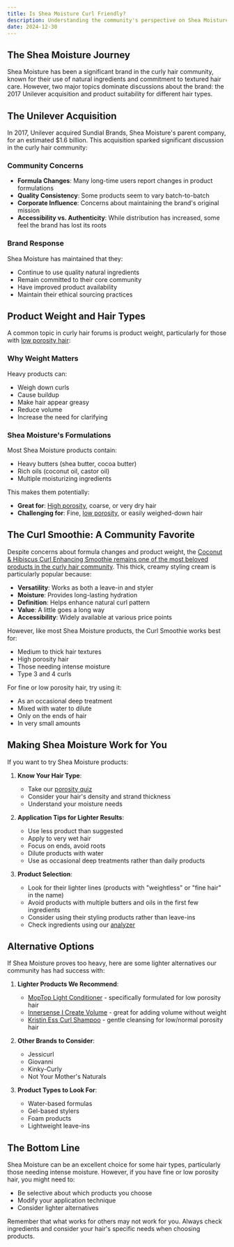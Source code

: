 ```yaml
---
title: Is Shea Moisture Curl Friendly?
description: Understanding the community's perspective on Shea Moisture products, from formula changes after the Unilever acquisition to concerns about product weight for different hair types.
date: 2024-12-30
---
```


The Shea Moisture Journey
------------------------

Shea Moisture has been a significant brand in the curly hair community, known for their use of natural ingredients and commitment to textured hair care. However, two major topics dominate discussions about the brand: the 2017 Unilever acquisition and product suitability for different hair types.

The Unilever Acquisition
-----------------------

In 2017, Unilever acquired Sundial Brands, Shea Moisture's parent company, for an estimated $1.6 billion. This acquisition sparked significant discussion in the curly hair community:

### Community Concerns

* **Formula Changes**: Many long-time users report changes in product formulations
* **Quality Consistency**: Some products seem to vary batch-to-batch
* **Corporate Influence**: Concerns about maintaining the brand's original mission
* **Accessibility vs. Authenticity**: While distribution has increased, some feel the brand has lost its roots

### Brand Response

Shea Moisture has maintained that they:
* Continue to use quality natural ingredients
* Remain committed to their core community
* Have improved product availability
* Maintain their ethical sourcing practices

Product Weight and Hair Types
---------------------------

A common topic in curly hair forums is product weight, particularly for those with [low porosity hair](/porosity/low-porosity):

### Why Weight Matters

Heavy products can:
* Weigh down curls
* Cause buildup
* Make hair appear greasy
* Reduce volume
* Increase the need for clarifying

### Shea Moisture's Formulations

Most Shea Moisture products contain:
* Heavy butters (shea butter, cocoa butter)
* Rich oils (coconut oil, castor oil)
* Multiple moisturizing ingredients

This makes them potentially:
* **Great for**: [High porosity](/porosity/high-porosity), coarse, or very dry hair
* **Challenging for**: Fine, [low porosity](/porosity/low-porosity), or easily weighed-down hair

The Curl Smoothie: A Community Favorite
-------------------------------

Despite concerns about formula changes and product weight, the [Coconut & Hibiscus Curl Enhancing Smoothie remains one of the most beloved products in the curly hair community](https://amzn.to/4gHGC5A). This thick, creamy styling cream is particularly popular because:

* **Versatility**: Works as both a leave-in and styler
* **Moisture**: Provides long-lasting hydration
* **Definition**: Helps enhance natural curl pattern
* **Value**: A little goes a long way
* **Accessibility**: Widely available at various price points

However, like most Shea Moisture products, the Curl Smoothie works best for:
* Medium to thick hair textures
* High porosity hair
* Those needing intense moisture
* Type 3 and 4 curls

For fine or low porosity hair, try using it:
* As an occasional deep treatment
* Mixed with water to dilute
* Only on the ends of hair
* In very small amounts

Making Shea Moisture Work for You
-------------------------------

If you want to try Shea Moisture products:

1. **Know Your Hair Type**:
   * Take our [porosity quiz](/porosity-quiz)
   * Consider your hair's density and strand thickness
   * Understand your moisture needs

2. **Application Tips for Lighter Results**:
   * Use less product than suggested
   * Apply to very wet hair
   * Focus on ends, avoid roots
   * Dilute products with water
   * Use as occasional deep treatments rather than daily products

3. **Product Selection**:
   * Look for their lighter lines (products with "weightless" or "fine hair" in the name)
   * Avoid products with multiple butters and oils in the first few ingredients
   * Consider using their styling products rather than leave-ins
   * Check ingredients using our [analyzer](/)

Alternative Options
-----------------

If Shea Moisture proves too heavy, here are some lighter alternatives our community has had success with:

1. **Lighter Products We Recommend**:
   * [MopTop Light Conditioner](https://amzn.to/2ApLXiq) - specifically formulated for low porosity hair
   * [Innersense I Create Volume](https://amzn.to/3ZXk3o3) - great for adding volume without weight
   * [Kristin Ess Curl Shampoo](https://amzn.to/49LHTpT) - gentle cleansing for low/normal porosity hair

2. **Other Brands to Consider**:
   * Jessicurl
   * Giovanni
   * Kinky-Curly
   * Not Your Mother's Naturals

3. **Product Types to Look For**:
   * Water-based formulas
   * Gel-based stylers
   * Foam products
   * Lightweight leave-ins

The Bottom Line
-------------

Shea Moisture can be an excellent choice for some hair types, particularly those needing intense moisture. However, if you have fine or low porosity hair, you might need to:
* Be selective about which products you choose
* Modify your application technique
* Consider lighter alternatives

Remember that what works for others may not work for you. Always check ingredients and consider your hair's specific needs when choosing products.


